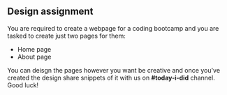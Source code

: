## Design assignment 

You are required to create a webpage for a coding bootcamp and you are tasked to create just two pages for them:
* Home page
* About page

You can deisgn the pages however you want be creative and once you've created the design share snippets of it with us on **#today-i-did** channel. Good luck!
